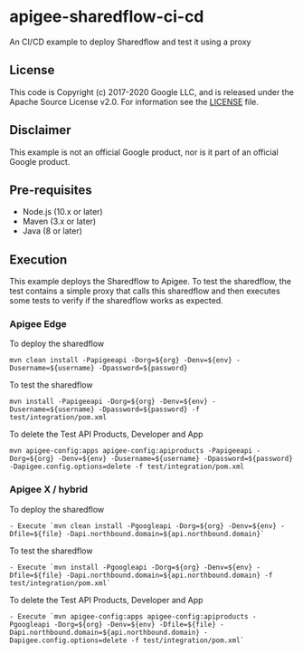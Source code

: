 # apigee-sharedflow-ci-cd

An CI/CD example to deploy Sharedflow and test it using a proxy

## License

This code is Copyright (c) 2017-2020 Google LLC, and is released under the
Apache Source License v2.0. For information see the [LICENSE](LICENSE) file.

## Disclaimer

This example is not an official Google product, nor is it part of an official Google product.

## Pre-requisites

- Node.js (10.x or later)
- Maven (3.x or later)
- Java (8 or later)

## Execution

This example deploys the Sharedflow to Apigee. To test the sharedflow, the test contains a simple proxy that calls this sharedflow and then executes some tests to verify if the sharedflow works as expected.

### Apigee Edge

To deploy the sharedflow 

```mvn clean install -Papigeeapi -Dorg=${org} -Denv=${env} -Dusername=${username} -Dpassword=${password}```

To test the sharedflow 

```mvn install -Papigeeapi -Dorg=${org} -Denv=${env} -Dusername=${username} -Dpassword=${password} -f test/integration/pom.xml```

To delete the Test API Products, Developer and App

```mvn apigee-config:apps apigee-config:apiproducts -Papigeeapi -Dorg=${org} -Denv=${env} -Dusername=${username} -Dpassword=${password} -Dapigee.config.options=delete -f test/integration/pom.xml```


### Apigee X / hybrid

To deploy the sharedflow 

	- Execute `mvn clean install -Pgoogleapi -Dorg=${org} -Denv=${env} -Dfile=${file} -Dapi.northbound.domain=${api.northbound.domain}`

To test the sharedflow 

	- Execute `mvn install -Pgoogleapi -Dorg=${org} -Denv=${env} -Dfile=${file} -Dapi.northbound.domain=${api.northbound.domain} -f test/integration/pom.xml`

To delete the Test API Products, Developer and App

	- Execute `mvn apigee-config:apps apigee-config:apiproducts -Pgoogleapi -Dorg=${org} -Denv=${env} -Dfile=${file} -Dapi.northbound.domain=${api.northbound.domain} -Dapigee.config.options=delete -f test/integration/pom.xml`


